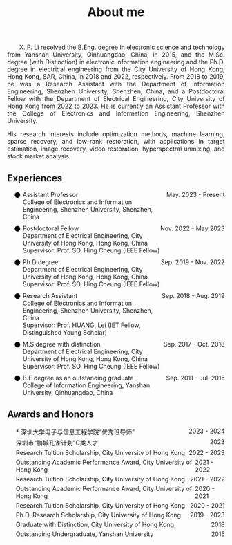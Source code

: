 ﻿---
permalink: /
title: "About me"
excerpt: "About me"
author_profile: true
redirect_from: 
  - /about/
  - /about.html
---


<head>
   <style>
      .indent {
        text-align: justify;
        hyphens: auto;
        text-indent: 2em; 
      }
      .no-indent {
        text-align: justify;
        hyphens: auto;
        text-indent: 0; 
      }
   </style>

<style>
  .award-list {
    list-style: disc inside; /* 设置列表项目标记为黑点 */
    padding-left: 20px; /* 设置左侧缩进 */
  }
  .award-item {
    display: flex;
    justify-content: space-between; /* 确保内容分布在左右两端 */
    margin-bottom: 5px; /* 添加一些间隔 */
  }
  .title {
    font-weight: bold;
    margin-bottom: 10px; /* 标题和列表项之间的间隔 */
  }
</style>
  <style>
    .timeline {
      list-style: none; /* 移除默认的列表样式 */
      padding: 0; /* 移除默认的内边距 */
      padding-left: 16px; /* 左侧缩进大约相当于2个字符 */
    }
    .entry {
      display: flex; /* 使用Flexbox布局 */
      justify-content: space-between; /* 使内容两端对齐 */
      margin-bottom: 10px; /* 在条目之间添加一些间隔 */
      position: relative; /* 为伪元素设置定位上下文 */
      padding-left: 20px; /* 确保有空间放置符号标识 */
    }
    .entry::before {
      content: "●"; /* 使用黑色实心点作为前缀 */
      color: black; /* 设置颜色为黑色 */
      position: absolute; /* 绝对定位 */
      left: 0; /* 将实心点放在条目最左边 */
      font-size: larger; /* 调整实心点的大小 */
      margin-right: 10px; /* 右边距，增加文本间隔 */
    }
    .date {
      white-space: nowrap; /* 防止日期折行 */
    }
    .details {
      text-align: left; /* 左对齐详细信息 */
      width: 80%; /* 限制详细信息的宽度 */
    }
  </style>
</head>



  
<body>
<p class="indent">
X. P. Li received the B.Eng. degree in electronic science and technology from Yanshan University, Qinhuangdao, China, in 2015, and the M.Sc. degree (with Distinction) in electronic information engineering and the Ph.D. degree in electrical engineering from the City University of Hong Kong, Hong Kong, SAR, China, in 2018 and 2022, respectively.  From 2018 to 2019, he was a Research Assistant with the Department of Information Engineering, Shenzhen University, Shenzhen, China, and a Postdoctoral Fellow with the Department of Electrical Engineering, City University of Hong Kong from 2022 to 2023. He is currently an Assistant Professor with the College of Electronics and Information Engineering, Shenzhen University.
</p>

<p class="no-indent">
His research interests include optimization methods, machine learning, sparse recovery, and low-rank restoration, with applications in target estimation, image recovery, video restoration, hyperspectral unmixing, and stock market analysis.
</p>
</body>

Experiences
----------
<body>
<ul class="timeline">
  <li class="entry"><div class="details">Assistant Professor <br>College of Electronics and Information Engineering, Shenzhen University, Shenzhen, China</div><div class="date">May. 2023 - Present</div></li>
  <li class="entry"><div class="details">Postdoctoral Fellow <br>Department of Electrical Engineering, City University of Hong Kong, Hong Kong, China <br>Supervisor: Prof. SO, Hing Cheung (IEEE Fellow)</div><div class="date">Nov. 2022 - May 2023</div></li>
  <li class="entry"><div class="details">Ph.D degree <br>Department of Electrical Engineering, City University of Hong Kong, Hong Kong, China <br>Supervisor: Prof. SO, Hing Cheung (IEEE Fellow)</div><div class="date">Sep. 2019 - Nov. 2022</div></li>
  <li class="entry"><div class="details">Research Assistant <br>College of Electronics and Information Engineering, Shenzhen University, Shenzhen, China <br>Supervisor: Prof. HUANG, Lei (IET Fellow, Distinguished Young Scholar)</div><div class="date">Sep. 2018 - Aug. 2019</div></li>
  <li class="entry"><div class="details">M.S degree with distinction <br>Department of Electrical Engineering, City University of Hong Kong, Hong Kong, China <br>Supervisor: Prof. SO, Hing Cheung (IEEE Fellow)</div><div class="date">Sep. 2017 - Oct. 2018</div></li>
  <li class="entry"><div class="details">B.E degree as an outstanding graduate <br>College of Information Engineering, Yanshan University, Qinhuangdao, China</div><div class="date">Sep. 2011 - Jul. 2015</div></li>
</ul>
</body>

Awards and Honors
----------
<body>
<div>
  <ul class="award-list">
    <li class="award-item"><span>* 深圳大学电子与信息工程学院“优秀班导师”</span><span>2023 - 2024</span></li>
    <li class="award-item"><span>深圳市“鹏城孔雀计划”C类人才</span><span>2023</span></li>
    <li class="award-item"><span>Research Tuition Scholarship, City University of Hong Kong</span><span>2022 - 2023</span></li>
    <li class="award-item"><span>Outstanding Academic Performance Award, City University of Hong Kong</span><span>2021 - 2022</span></li>
    <li class="award-item"><span>Research Tuition Scholarship, City University of Hong Kong</span><span>2021 - 2022</span></li>
    <li class="award-item"><span>Outstanding Academic Performance Award, City University of Hong Kong</span><span>2020 - 2021</span></li>
    <li class="award-item"><span>Research Tuition Scholarship, City University of Hong Kong</span><span>2020 - 2021</span></li>
    <li class="award-item"><span>Ph.D. Research Scholarship, City University of Hong Kong</span><span>2019 - 2023</span></li>
    <li class="award-item"><span>Graduate with Distinction, City University of Hong Kong</span><span>2018</span></li>
    <li class="award-item"><span>Outstanding Undergraduate, Yanshan University</span><span>2015</span></li>
  </ul>
</div>
</body>

<script>
var clustrmapsOptions = {
    width: '300px',
    height: '300px'
};
</script>
<script type="text/javascript" id="clustrmaps" src="//clustrmaps.com/map_v2.js?d=G-l6dDdxrbBGbBmXMk7yQvaku5-ewZ6XA6M6H25O3LQ&cl=ffffff&w=a"></script>









